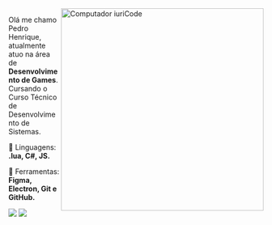 <img src="https://raw.githubusercontent.com/MicaelliMedeiros/micaellimedeiros/master/image/computer-illustration.png" min-width="400px" max-width="400px" width="400px" align="right" alt="Computador iuriCode">

<p align="left"> 
  Olá me chamo Pedro Henrique, atualmente atuo na área de <strong>Desenvolvimento de Games</strong>.<br>
  Cursando o Curso Técnico de Desenvolvimento de Sistemas.
</p>

<p align="left">
  🦄 Linguagens: <strong>.lua, C#, JS.</strong>
</p>

<p align="left">
  💼 Ferramentas: <strong>Figma, Electron, Git e GitHub.</strong>
</p>


<p align="left">
  <a href="#" alt="Gmail">
  <img src="https://img.shields.io/badge/-Gmail-FF0000?style=flat-square&labelColor=FF0000&logo=gmail&logoColor=white&link=LINK-DO-SEU-EMAIL" /></a>

  <a href="./linkedin.com/in/pedrohr127" alt="Linkedin">
  <img src="https://img.shields.io/badge/-Linkedin-0e76a8?style=flat-square&logo=Linkedin&logoColor=white&link=LINK-DO-SEU-LINKEDIN" /></a>
</p>  
